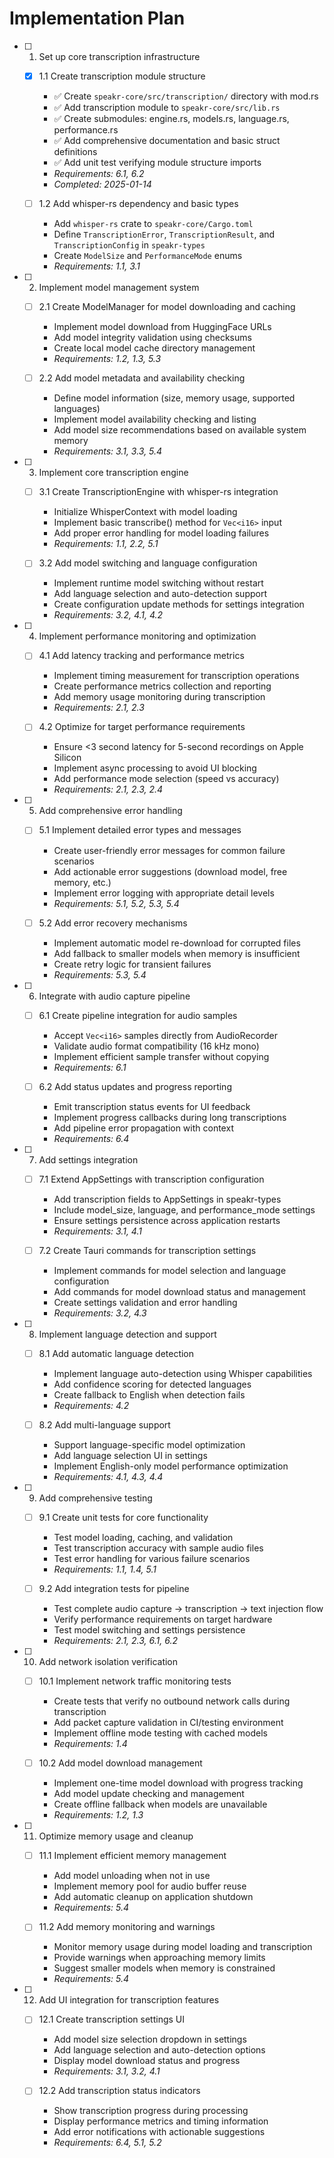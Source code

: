 # Implementation Plan

- [ ] 1. Set up core transcription infrastructure

  - [x] 1.1 Create transcription module structure

    - ✅ Create `speakr-core/src/transcription/` directory with mod.rs
    - ✅ Add transcription module to `speakr-core/src/lib.rs`
    - ✅ Create submodules: engine.rs, models.rs, language.rs, performance.rs
    - ✅ Add comprehensive documentation and basic struct definitions
    - ✅ Add unit test verifying module structure imports
    - _Requirements: 6.1, 6.2_
    - _Completed: 2025-01-14_

  - [ ] 1.2 Add whisper-rs dependency and basic types
    - Add `whisper-rs` crate to `speakr-core/Cargo.toml`
    - Define `TranscriptionError`, `TranscriptionResult`, and `TranscriptionConfig` in
      `speakr-types`
    - Create `ModelSize` and `PerformanceMode` enums
    - _Requirements: 1.1, 3.1_

- [ ] 2. Implement model management system

  - [ ] 2.1 Create ModelManager for model downloading and caching

    - Implement model download from HuggingFace URLs
    - Add model integrity validation using checksums
    - Create local model cache directory management
    - _Requirements: 1.2, 1.3, 5.3_

  - [ ] 2.2 Add model metadata and availability checking
    - Define model information (size, memory usage, supported languages)
    - Implement model availability checking and listing
    - Add model size recommendations based on available system memory
    - _Requirements: 3.1, 3.3, 5.4_

- [ ] 3. Implement core transcription engine

  - [ ] 3.1 Create TranscriptionEngine with whisper-rs integration

    - Initialize WhisperContext with model loading
    - Implement basic transcribe() method for `Vec<i16>` input
    - Add proper error handling for model loading failures
    - _Requirements: 1.1, 2.2, 5.1_

  - [ ] 3.2 Add model switching and language configuration
    - Implement runtime model switching without restart
    - Add language selection and auto-detection support
    - Create configuration update methods for settings integration
    - _Requirements: 3.2, 4.1, 4.2_

- [ ] 4. Implement performance monitoring and optimization

  - [ ] 4.1 Add latency tracking and performance metrics

    - Implement timing measurement for transcription operations
    - Create performance metrics collection and reporting
    - Add memory usage monitoring during transcription
    - _Requirements: 2.1, 2.3_

  - [ ] 4.2 Optimize for target performance requirements
    - Ensure <3 second latency for 5-second recordings on Apple Silicon
    - Implement async processing to avoid UI blocking
    - Add performance mode selection (speed vs accuracy)
    - _Requirements: 2.1, 2.3, 2.4_

- [ ] 5. Add comprehensive error handling

  - [ ] 5.1 Implement detailed error types and messages

    - Create user-friendly error messages for common failure scenarios
    - Add actionable error suggestions (download model, free memory, etc.)
    - Implement error logging with appropriate detail levels
    - _Requirements: 5.1, 5.2, 5.3, 5.4_

  - [ ] 5.2 Add error recovery mechanisms
    - Implement automatic model re-download for corrupted files
    - Add fallback to smaller models when memory is insufficient
    - Create retry logic for transient failures
    - _Requirements: 5.3, 5.4_

- [ ] 6. Integrate with audio capture pipeline

  - [ ] 6.1 Create pipeline integration for audio samples

    - Accept `Vec<i16>` samples directly from AudioRecorder
    - Validate audio format compatibility (16 kHz mono)
    - Implement efficient sample transfer without copying
    - _Requirements: 6.1_

  - [ ] 6.2 Add status updates and progress reporting
    - Emit transcription status events for UI feedback
    - Implement progress callbacks during long transcriptions
    - Add pipeline error propagation with context
    - _Requirements: 6.4_

- [ ] 7. Add settings integration

  - [ ] 7.1 Extend AppSettings with transcription configuration

    - Add transcription fields to AppSettings in speakr-types
    - Include model_size, language, and performance_mode settings
    - Ensure settings persistence across application restarts
    - _Requirements: 3.1, 4.1_

  - [ ] 7.2 Create Tauri commands for transcription settings
    - Implement commands for model selection and language configuration
    - Add commands for model download status and management
    - Create settings validation and error handling
    - _Requirements: 3.2, 4.3_

- [ ] 8. Implement language detection and support

  - [ ] 8.1 Add automatic language detection

    - Implement language auto-detection using Whisper capabilities
    - Add confidence scoring for detected languages
    - Create fallback to English when detection fails
    - _Requirements: 4.2_

  - [ ] 8.2 Add multi-language support
    - Support language-specific model optimization
    - Add language selection UI in settings
    - Implement English-only model performance optimization
    - _Requirements: 4.1, 4.3, 4.4_

- [ ] 9. Add comprehensive testing

  - [ ] 9.1 Create unit tests for core functionality

    - Test model loading, caching, and validation
    - Test transcription accuracy with sample audio files
    - Test error handling for various failure scenarios
    - _Requirements: 1.1, 1.4, 5.1_

  - [ ] 9.2 Add integration tests for pipeline
    - Test complete audio capture → transcription → text injection flow
    - Verify performance requirements on target hardware
    - Test model switching and settings persistence
    - _Requirements: 2.1, 2.3, 6.1, 6.2_

- [ ] 10. Add network isolation verification

  - [ ] 10.1 Implement network traffic monitoring tests

    - Create tests that verify no outbound network calls during transcription
    - Add packet capture validation in CI/testing environment
    - Implement offline mode testing with cached models
    - _Requirements: 1.4_

  - [ ] 10.2 Add model download management
    - Implement one-time model download with progress tracking
    - Add model update checking and management
    - Create offline fallback when models are unavailable
    - _Requirements: 1.2, 1.3_

- [ ] 11. Optimize memory usage and cleanup

  - [ ] 11.1 Implement efficient memory management

    - Add model unloading when not in use
    - Implement memory pool for audio buffer reuse
    - Add automatic cleanup on application shutdown
    - _Requirements: 5.4_

  - [ ] 11.2 Add memory monitoring and warnings
    - Monitor memory usage during model loading and transcription
    - Provide warnings when approaching memory limits
    - Suggest smaller models when memory is constrained
    - _Requirements: 5.4_

- [ ] 12. Add UI integration for transcription features

  - [ ] 12.1 Create transcription settings UI

    - Add model size selection dropdown in settings
    - Add language selection and auto-detection options
    - Display model download status and progress
    - _Requirements: 3.1, 3.2, 4.1_

  - [ ] 12.2 Add transcription status indicators
    - Show transcription progress during processing
    - Display performance metrics and timing information
    - Add error notifications with actionable suggestions
    - _Requirements: 6.4, 5.1, 5.2_
